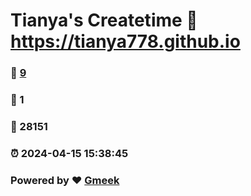 # Tianya's Createtime :link: https://tianya778.github.io 
### :page_facing_up: [9](https://tianya778.github.io/tag.html) 
### :speech_balloon: 1 
### :hibiscus: 28151 
### :alarm_clock: 2024-04-15 15:38:45 
### Powered by :heart: [Gmeek](https://github.com/Meekdai/Gmeek)
